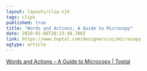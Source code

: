 ```yaml
---
layout: layouts/clip.njk
tags: clips
published: true
title: "Words and Actions, A Guide to Microcopy" 
date: 2020-01-08T20:23:48.786Z
link: https://www.toptal.com/designers/ui/microcopy
ogtype: article
---
```

[Words and Actions – A Guide to Microcopy | Toptal](https://www.toptal.com/designers/ui/microcopy)
